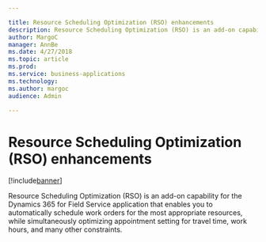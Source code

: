 ```yaml
---

title: Resource Scheduling Optimization (RSO) enhancements
description: Resource Scheduling Optimization (RSO) is an add-on capability for the Dynamics 365 for Field Service application that enables you to automatically schedule work orders for the most appropriate resources, while simultaneously optimizing appointment setting for travel time, work hours, and many other constraints.
author: MargoC
manager: AnnBe
ms.date: 4/27/2018
ms.topic: article
ms.prod: 
ms.service: business-applications
ms.technology: 
ms.author: margoc
audience: Admin

---
```

#  Resource Scheduling Optimization (RSO) enhancements 




[!include[banner](../../../../includes/banner.md)]

Resource Scheduling Optimization (RSO) is an add-on capability for the Dynamics
365 for Field Service application that enables you to automatically schedule
work orders for the most appropriate resources, while simultaneously optimizing
appointment setting for travel time, work hours, and many other constraints.
